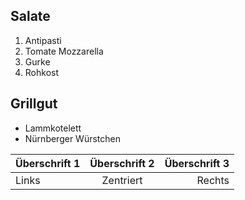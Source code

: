 
## Salate

1. Antipasti
2. Tomate Mozzarella
3. Gurke
4. Rohkost

## Grillgut

- Lammkotelett
- Nürnberger Würstchen


| Überschrift 1 | Überschrift 2 | Überschrift 3 |
|:--------------|:-------------:|--------------:|
| Links | Zentriert | Rechts |
